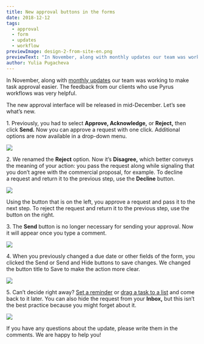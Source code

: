 ```yaml
---
title: New approval buttons in the forms
date: 2018-12-12
tags:
  - approval
  - form
  - updates
  - workflow
previewImage: design-2-from-site-en.png
previewText: "In November, along with monthly updates our team was working to make task approval easier. The feedback from our clients who use Pyrus workflows was very helpful."
author: Yulia Pugacheva
---
```

In November, along with [monthly updates](/en/blog/upgraded-form-field-and-tasks-approval) our team was working to make task approval easier. The feedback from our clients who use Pyrus workflows was very helpful.

The new approval interface will be released in mid-December. Let’s see what’s new.

1\. Previously, you had to select **Approve, Acknowledge,** or **Reject,** then click **Send.** Now you can approve a request with one click. Additional options are now available in a drop-down menu.

![](approval-en-01.webp)

2\. We renamed the **Reject** option. Now it’s **Disagree,** which better conveys the meaning of your action: you pass the request along while signaling that you don’t agree with the commercial proposal, for example. To decline a request and return it to the previous step, use the **Decline** button.

![](workflow-en-back.webp)

Using the button that is on the left, you approve a request and pass it to the next step. To reject the request and return it to the previous step, use the button on the right.

3\. The **Send** button is no longer necessary for sending your approval. Now it will appear once you type a comment.

![](forms-en-comment.webp)

4\. When you previously changed a due date or other fields of the form, you clicked the Send or Send and Hide buttons to save changes. We changed the button title to Save to make the action more clear.

![](forms-en-save.webp)

5\. Can’t decide right away? [Set a reminder](/en/help/tasks/managing-inbox#setting-a-reminder) or [drag a task to a list](/en/help/tasks/lists) and come back to it later. You can also hide the request from your **Inbox,** but this isn’t the best practice because you might forget about it.

![](forms-en-hide.webp)

If you have any questions about the update, please write them in the comments. We are happy to help you!